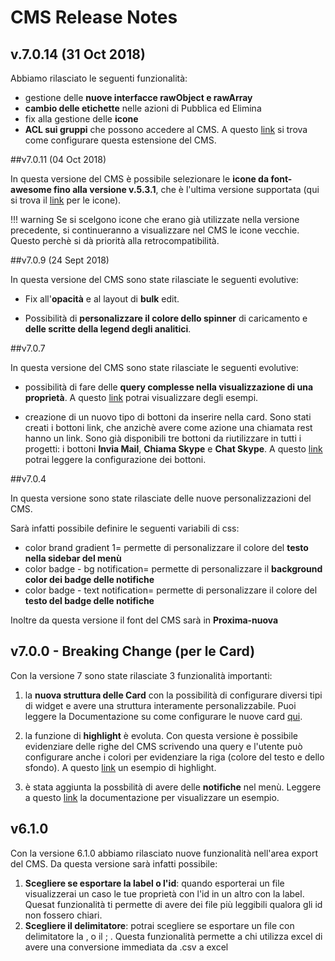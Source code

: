 # CMS Release Notes

## v.7.0.14 (31 Oct 2018)
Abbiamo rilasciato le seguenti funzionalità:

* gestione delle **nuove interfacce rawObject e rawArray**
* **cambio delle etichette** nelle azioni di Pubblica ed Elimina
* fix alla gestione delle **icone**
* **ACL sui gruppi** che possono accedere al CMS. A questo [link](https://docs.mia-platform.eu/configurator/conf_cms/#5-controllo-accessi-sui-gruppi-acl-sui-gruppi) si trova come configurare questa estensione del CMS.

##v7.0.11 (04 Oct 2018)

In questa versione del CMS è possibile selezionare le **icone da font-awesome fino alla versione v.5.3.1**, che è l'ultima versione supportata (qui si trova il [link](https://fontawesome.com/icons?d=gallery) per le icone).

!!! warning
    Se si scelgono icone che erano già utilizzate nella versione precedente, si continueranno a visualizzare nel CMS le icone vecchie. Questo perchè si dà priorità alla retrocompatibilità.


##v7.0.9 (24 Sept 2018)

In questa versione del CMS sono state rilasciate le seguenti evolutive:

* Fix all'**opacità** e al layout di **bulk** edit.

* Possibilità di **personalizzare il colore dello spinner** di caricamento e **delle scritte della legend degli analitici**.


##v7.0.7

In questa versione del CMS sono state rilasciate le seguenti evolutive:

* possibilità di fare delle **query complesse nella visualizzazione di una proprietà**. A questo [link](https://docs.mia-platform.eu/configurator/conf_cms/#4-impostare-la-visibilita-condizionata-a-una-proprieta) potrai visualizzare degli esempi.

* creazione di un nuovo tipo di bottoni da inserire nella card. Sono stati creati i bottoni link, che anzichè avere come azione una chiamata rest hanno un link. Sono già disponibili tre bottoni da riutilizzare in tutti i progetti: i bottoni **Invia Mail**, **Chiama Skype** e **Chat Skype**. A questo
[link](https://docs.mia-platform.eu/configurator/conf_cms/#1-configurare-le-card) potrai leggere la configurazione dei bottoni.


##v7.0.4

In questa versione sono state rilasciate delle nuove personalizzazioni del CMS.

Sarà infatti possibile definire le seguenti variabili di css:

* color brand gradient 1= permette di personalizzare il colore del **testo nella sidebar del menù**
* color badge - bg notification= permette di personalizzare il **background color dei badge delle notifiche**
* color badge - text notification= permette di personalizzare il colore del **testo del badge delle notifiche**

Inoltre da questa versione il font del CMS sarà in **Proxima-nuova**


## v7.0.0 - Breaking Change (per le Card)
Con la versione 7 sono state rilasciate 3 funzionalità importanti:

1) la **nuova struttura delle Card** con la possibilità di configurare diversi tipi di widget e avere una struttura interamente personalizzabile. Puoi leggere la Documentazione su come configurare le nuove card [qui](https://docs.mia-platform.eu/configurator/conf_cms/#1-configurare-le-card).

2) la funzione di **highlight** è evoluta. Con questa versione è possibile evidenziare delle righe del CMS scrivendo una query e l'utente può configurare anche i colori per evidenziare la riga (colore del testo e dello sfondo). A questo [link](https://docs.mia-platform.eu/configurator/conf_cms/#3-configurare-gli-highlight) un esempio di highlight.

3) è stata aggiunta la possbilità di avere delle **notifiche** nel menù. Leggere a questo [link](https://docs.mia-platform.eu/configurator/conf_cms/#2-configurare-le-notifiche) la documentazione per visualizzare un esempio.


## v6.1.0

Con la versione 6.1.0 abbiamo rilasciato nuove funzionalità nell'area export del CMS.
Da questa versione sarà infatti possibile:

1. **Scegliere se esportare la label o l'id**:  quando esporterai un file visualizzerai un caso le tue proprietà con l'id in un altro con la label. Quesat funzionalità ti permette di avere dei file più leggibili qualora gli id non fossero chiari.
2. **Scegliere il delimitatore**: potrai scegliere se esportare un file con delimitatore la , o il ; . Questa funzionalità permette a chi utilizza excel di avere una conversione immediata da .csv a excel
